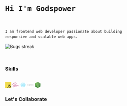 <code><h1 style="color:;">Hi I'm Godspower</h1></code>

<br />

<code><p>I am frontend web developer passionate about building responsive and scalable web apps.</p></code>

<p>
    <img align="center" src="https://github-readme-streak-stats.herokuapp.com/?user=bug84151&theme=midnight-purple&date_format=M%20j%5B%2C%20Y%5D" alt="Bugs streak">
</p>
<br>

### Skills
<br>
<code><img height="20" alt="javascript" src="https://raw.githubusercontent.com/github/explore/80688e429a7d4ef2fca1e82350fe8e3517d3494d/topics/javascript/javascript.png"></code>
<code><img height="20" alt="typescript" src="https://raw.githubusercontent.com/github/explore/80688e429a7d4ef2fca1e82350fe8e3517d3494d/topics/sass/sass.png"></code>
<code><img height="20" alt="react" src="https://raw.githubusercontent.com/github/explore/80688e429a7d4ef2fca1e82350fe8e3517d3494d/topics/react/react.png"></code>
<code><img height="20" alt="graphql" src="https://raw.githubusercontent.com/github/explore/5c058a388828bb5fde0bcafd4bc867b5bb3f26f3/topics/express/express.png"></code>
<code><img height="20" alt="nodejs" src="https://raw.githubusercontent.com/github/explore/80688e429a7d4ef2fca1e82350fe8e3517d3494d/topics/nodejs/nodejs.png"></code>   

### Let's Collaborate
<br>
